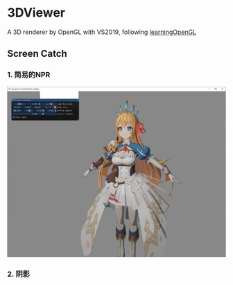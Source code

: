 # 3DViewer

A 3D renderer by OpenGL with VS2019, following [learningOpenGL](https://learnopengl-cn.github.io/)



## Screen Catch

###  1. 简易的NPR

![](https://github.com/Kpure1000/ImageRepository/blob/master/3DViwer%E6%88%AA%E5%9B%BE1.jpg)

### 2. 阴影





